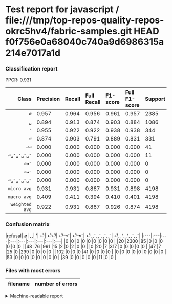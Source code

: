 # Test report for javascript / file:///tmp/top-repos-quality-repos-okrc5hv4/fabric-samples.git HEAD f0f756e0a68040c740a9d6986315a214e7017a1d

### Classification report

PPCR: 0.931

| Class | Precision | Recall | Full Recall | F1-score | Full F1-score | Support | Full Support | PPCR |
|------:|:----------|:-------|:------------|:---------|:---------|:--------|:-------------|:-----|
| `∅` | 0.957| 0.964| 0.956| 0.961| 0.957| 2385| 2405| 0.992 |
| `␣` | 0.894| 0.913| 0.874| 0.903| 0.884| 1086| 1134| 0.958 |
| `'` | 0.955| 0.922| 0.922| 0.938| 0.938| 344| 344| 1.000 |
| `⏎` | 0.874| 0.903| 0.791| 0.889| 0.831| 331| 378| 0.876 |
| `⏎⏎` | 0.000| 0.000| 0.000| 0.000| 0.000| 41| 143| 0.287 |
| `⏎␣⁺␣⁺␣⁺␣⁺` | 0.000| 0.000| 0.000| 0.000| 0.000| 11| 50| 0.220 |
| `⏎⇥⁺` | 0.000| 0.000| 0.000| 0.000| 0.000| 0| 0| 0.000 |
| `⏎⇥⁻` | 0.000| 0.000| 0.000| 0.000| 0.000| 0| 0| 0.000 |
| `⏎␣⁻␣⁻␣⁻␣⁻` | 0.000| 0.000| 0.000| 0.000| 0.000| 0| 53| 0.000 |
| `micro avg` | 0.931| 0.931| 0.867| 0.931| 0.898| 4198| 4507| 0.931 |
| `macro avg` | 0.409| 0.411| 0.394| 0.410| 0.401| 4198| 4507| 0.931 |
| `weighted avg` | 0.922| 0.931| 0.867| 0.926| 0.874| 4198| 4507| 0.931 |

### Confusion matrix

|refusal|  ∅| ␣| '| ⏎| ⏎⏎| ⏎⇥⁺| ⏎⇥⁻| ⏎␣⁻␣⁻␣⁻␣⁻| ⏎␣⁺␣⁺␣⁺␣⁺| 
|:---|:---|:---|:---|:---|:---|:---|:---|:---|
|0 |0 |0 |0 |0 |0 |0 |0 |0 |
|20 |2300 |85 |0 |0 |0 |0 |0 |0 |
|48 |76 |991 |15 |2 |0 |2 |0 |0 |
|0 |20 |7 |317 |0 |0 |0 |0 |0 |
|47 |7 |25 |0 |299 |0 |0 |0 |0 |
|102 |0 |0 |0 |41 |0 |0 |0 |0 |
|0 |0 |0 |0 |0 |0 |0 |0 |0 |
|53 |0 |0 |0 |0 |0 |0 |0 |0 |
|39 |0 |0 |0 |0 |0 |11 |0 |0 |

### Files with most errors

| filename | number of errors|
|:----:|:-----|

<details>
    <summary>Machine-readable report</summary>
```json
{
  "cl_report": {"\u0027": {"f1-score": 0.9378698224852071, "precision": 0.9548192771084337, "recall": 0.9215116279069767, "support": 344}, "macro avg": {"f1-score": 0.4100596134636937, "precision": 0.40895883636438257, "recall": 0.4113020553340866, "support": 4198}, "micro avg": {"f1-score": 0.9306812767984755, "precision": 0.9306812767984755, "recall": 0.9306812767984755, "support": 4198}, "weighted avg": {"f1-score": 0.9264307833254376, "precision": 0.9223286118472223, "recall": 0.9306812767984755, "support": 4198}, "\u2205": {"f1-score": 0.9607351712614871, "precision": 0.9571369121930919, "recall": 0.9643605870020965, "support": 2385}, "\u23ce": {"f1-score": 0.8885586924219911, "precision": 0.8742690058479532, "recall": 0.9033232628398792, "support": 331}, "\u23ce\u21e5\u207a": {"f1-score": 0.0, "precision": 0.0, "recall": 0.0, "support": 0}, "\u23ce\u21e5\u207b": {"f1-score": 0.0, "precision": 0.0, "recall": 0.0, "support": 0}, "\u23ce\u23ce": {"f1-score": 0.0, "precision": 0.0, "recall": 0.0, "support": 41}, "\u23ce\u2423\u207a\u2423\u207a\u2423\u207a\u2423\u207a": {"f1-score": 0.0, "precision": 0.0, "recall": 0.0, "support": 11}, "\u23ce\u2423\u207b\u2423\u207b\u2423\u207b\u2423\u207b": {"f1-score": 0.0, "precision": 0.0, "recall": 0.0, "support": 0}, "\u2423": {"f1-score": 0.9033728350045578, "precision": 0.894404332129964, "recall": 0.9125230202578268, "support": 1086}},
  "cl_report_full": {"\u0027": {"f1-score": 0.9378698224852071, "precision": 0.9548192771084337, "recall": 0.9215116279069767, "support": 344}, "macro avg": {"f1-score": 0.401021806771481, "precision": 0.40895883636438257, "recall": 0.3936395091649183, "support": 4507}, "micro avg": {"f1-score": 0.8976450315910397, "precision": 0.9306812767984755, "recall": 0.8668737519414245, "support": 4507}, "weighted avg": {"f1-score": 0.8742015476343509, "precision": 0.881983648101973, "recall": 0.8668737519414245, "support": 4507}, "\u2205": {"f1-score": 0.956738768718802, "precision": 0.9571369121930919, "recall": 0.9563409563409564, "support": 2405}, "\u23ce": {"f1-score": 0.8305555555555555, "precision": 0.8742690058479532, "recall": 0.791005291005291, "support": 378}, "\u23ce\u21e5\u207a": {"f1-score": 0.0, "precision": 0.0, "recall": 0.0, "support": 0}, "\u23ce\u21e5\u207b": {"f1-score": 0.0, "precision": 0.0, "recall": 0.0, "support": 0}, "\u23ce\u23ce": {"f1-score": 0.0, "precision": 0.0, "recall": 0.0, "support": 143}, "\u23ce\u2423\u207a\u2423\u207a\u2423\u207a\u2423\u207a": {"f1-score": 0.0, "precision": 0.0, "recall": 0.0, "support": 50}, "\u23ce\u2423\u207b\u2423\u207b\u2423\u207b\u2423\u207b": {"f1-score": 0.0, "precision": 0.0, "recall": 0.0, "support": 53}, "\u2423": {"f1-score": 0.8840321141837645, "precision": 0.894404332129964, "recall": 0.8738977072310405, "support": 1134}},
  "ppcr": 0.9314399822498336
}
```
</details>
